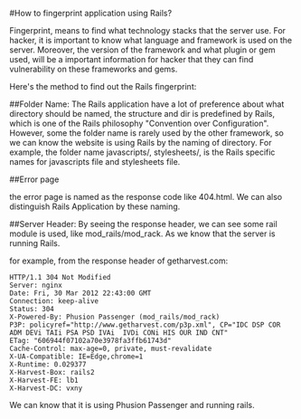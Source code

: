 #How to fingerprint application using Rails?

Fingerprint, means to find what technology stacks that the server use. For hacker, it is important to know what language and framework is used on the server. Moreover, the version of the framework and what plugin or gem used, will be a important information for hacker that they can find vulnerability on these frameworks and gems.

Here's the method to find out the Rails fingerprint:
##Folder Name:The Rails application have a lot of preference about what directory should be named, the structure and dir is predefined by Rails, which is one of the Rails philosophy "Convention over Configuration". However, some the folder name is rarely used by the other framework, so we can know the website is using Rails by the naming of directory. For example, the folder name javascripts/, stylesheets/, is the Rails specific names for javascripts file and stylesheets file.
##Error page
the error page is named as the response code like 404.html. We can also distinguish Rails Application by these naming. ##Server Header:By seeing the response header, we can see some rail module is used, like mod_rails/mod_rack. As we know that the server is running Rails.

for example, from the response header of getharvest.com:

	HTTP/1.1 304 Not Modified
	Server: nginx
	Date: Fri, 30 Mar 2012 22:43:00 GMT
	Connection: keep-alive
	Status: 304
	X-Powered-By: Phusion Passenger (mod_rails/mod_rack)
	P3P: policyref="http://www.getharvest.com/p3p.xml", CP="IDC DSP COR ADM DEVi TAIi PSA PSD IVAi 	IVDi CONi HIS OUR IND CNT"
	ETag: "606944f07102a70e3978fa3ffb61743d"
	Cache-Control: max-age=0, private, must-revalidate
	X-UA-Compatible: IE=Edge,chrome=1
	X-Runtime: 0.029377
	X-Harvest-Box: rails2
	X-Harvest-FE: lb1
	X-Harvest-DC: vxny

We can know that it is using Phusion Passenger and running rails.